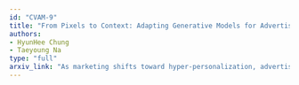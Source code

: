 ```yaml
---
id: "CVAM-9"
title: "From Pixels to Context: Adapting Generative Models for Advertising at Scale"
authors:
- HyunHee Chung
- Taeyoung Na
type: "full"
arxiv_link: "As marketing shifts toward hyper-personalization, advertisers seek to generate customized advertisement posters at scale—an inherently challenging task for traditional heuristic workflows. Generative AI offers a promising solution, but its adaptation to real-world advertising presents two key challenges: (1) generalized models fail to precisely capture target tasks, requiring personalized models. However, selecting optimal training samples and defining their inclusion criteria remains an inefficient trial-and-error process, and (2) fine-tuning models without sacrificing generative diversity and controllability, where controllability in advertisement poster generation specifically requires preserving the input product image without distortion. Existing methods rely on ad-hoc dataset selection and often constrain latent spaces, leading to suboptimal personalization. To address this, we introduce DCD-Pipeline (Directional Context Derivative Pipeline) for systematic in-context data selection and DBA-Attention (Dual-Branch Adaptive Attention) for preserving both generalization and personalization through separate attention branches. Applied to advertising poster generation, our approach significantly improves context-aware, high-fidelity content creation, demonstrating the potential of Generative AI in scalable, industry-driven applications."
---
```

